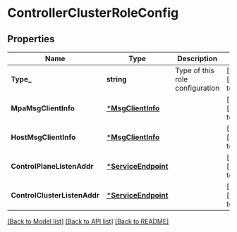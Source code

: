 # ControllerClusterRoleConfig

## Properties
Name | Type | Description | Notes
------------ | ------------- | ------------- | -------------
**Type_** | **string** | Type of this role configuration | [optional] [default to null]
**MpaMsgClientInfo** | [***MsgClientInfo**](MsgClientInfo.md) |  | [optional] [default to null]
**HostMsgClientInfo** | [***MsgClientInfo**](MsgClientInfo.md) |  | [optional] [default to null]
**ControlPlaneListenAddr** | [***ServiceEndpoint**](ServiceEndpoint.md) |  | [optional] [default to null]
**ControlClusterListenAddr** | [***ServiceEndpoint**](ServiceEndpoint.md) |  | [optional] [default to null]

[[Back to Model list]](../README.md#documentation-for-models) [[Back to API list]](../README.md#documentation-for-api-endpoints) [[Back to README]](../README.md)

